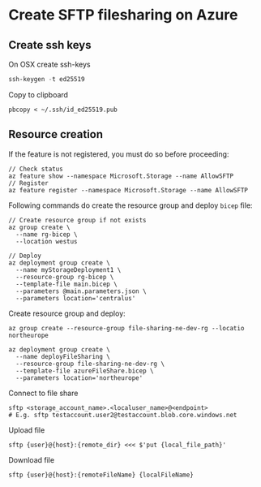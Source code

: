# Create SFTP filesharing on Azure

## Create ssh keys

On OSX create ssh-keys
```PowerShell
ssh-keygen -t ed25519 
```

Copy to clipboard
```
pbcopy < ~/.ssh/id_ed25519.pub
```

## Resource creation

If the feature is not registered, you must do so before proceeding:
```
// Check status
az feature show --namespace Microsoft.Storage --name AllowSFTP
// Register
az feature register --namespace Microsoft.Storage --name AllowSFTP 
```

Following commands do create the resource group and deploy `bicep` file:
```
// Create resource group if not exists
az group create \
  --name rg-bicep \
  --location westus

// Deploy 
az deployment group create \
  --name myStorageDeployment1 \
  --resource-group rg-bicep \
  --template-file main.bicep \
  --parameters @main.parameters.json \
  --parameters location='centralus'
```

Create resource group and deploy:
```
az group create --resource-group file-sharing-ne-dev-rg --locatio northeurope

az deployment group create \       
  --name deployFileSharing \  
  --resource-group file-sharing-ne-dev-rg \
  --template-file azureFileShare.bicep \
  --parameters location='northeurope'
```

Connect to file share
```
sftp <storage_account_name>.<localuser_name>@<endpoint>
# E.g. sftp testaccount.user2@testaccount.blob.core.windows.net
```

Upload file
```
sftp {user}@{host}:{remote_dir} <<< $'put {local_file_path}'
```

Download file
```
sftp {user}@{host}:{remoteFileName} {localFileName}
```
